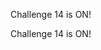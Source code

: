 <!-- //Making this file for Challenge 14 -> 2nd commit -->
Challenge 14 is ON!
<!-- //Making this file for Challenge 14 -> 2nd commit -->
Challenge 14 is ON!
